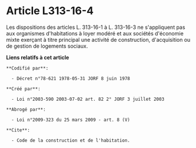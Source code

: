 # Article L313-16-4

Les dispositions des articles L. 313-16-1 à L. 313-16-3 ne s'appliquent pas aux organismes d'habitations à loyer modéré et
aux sociétés d'économie mixte exerçant à titre principal une activité de construction, d'acquisition ou de gestion de
logements sociaux.

**Liens relatifs à cet article**

	**Codifié par**:

	  - Décret n°78-621 1978-05-31 JORF 8 juin 1978

	**Créé par**:

	  - Loi n°2003-590 2003-07-02 art. 82 2° JORF 3 juillet 2003

	**Abrogé par**:

	  - Loi n°2009-323 du 25 mars 2009 - art. 8 (V)

	**Cite**:

	  - Code de la construction et de l'habitation.
